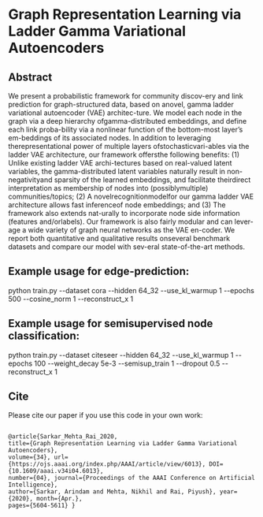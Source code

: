 # Graph Representation Learning via Ladder Gamma Variational Autoencoders

## Abstract
We present a probabilistic framework for community discov-ery and link prediction for graph-structured data, based on anovel, gamma ladder variational autoencoder (VAE) architec-ture. We model each node in the graph via a deep hierarchy ofgamma-distributed embeddings, and define each link proba-bility via a nonlinear function of the bottom-most layer’s em-beddings of its associated nodes. In addition to leveraging therepresentational power of multiple layers ofstochasticvari-ables via the ladder VAE architecture, our framework offersthe following benefits: (1) Unlike existing ladder VAE archi-tectures  based  on  real-valued  latent  variables,  the  gamma-distributed latent variables naturally result in non-negativityand sparsity of the learned embeddings, and facilitate theirdirect interpretation as membership of nodes into (possiblymultiple) communities/topics; (2) A novelrecognitionmodelfor our gamma ladder VAE architecture allows fast inferenceof node embeddings; and (3) The framework also extends nat-urally to incorporate node side information (features and/orlabels). Our framework is also fairly modular and can lever-age a wide variety of graph neural networks as the VAE en-coder. We report both quantitative and qualitative results onseveral benchmark datasets and compare our model with sev-eral state-of-the-art methods.

## Example usage for edge-prediction:
python train.py --dataset cora --hidden 64_32 --use_kl_warmup 1 --epochs 500 --cosine_norm 1 --reconstruct_x 1

## Example usage for semisupervised node classification:
python train.py --dataset citeseer --hidden 64_32 --use_kl_warmup 1 --epochs 100  --weight_decay 5e-3 --semisup_train 1 --dropout 0.5 --reconstruct_x 1

## Cite

Please cite our paper if you use this code in your own work:

```

@article{Sarkar_Mehta_Rai_2020, 
title={Graph Representation Learning via Ladder Gamma Variational Autoencoders}, 
volume={34}, url={https://ojs.aaai.org/index.php/AAAI/article/view/6013}, DOI={10.1609/aaai.v34i04.6013}, 
number={04}, journal={Proceedings of the AAAI Conference on Artificial Intelligence}, 
author={Sarkar, Arindam and Mehta, Nikhil and Rai, Piyush}, year={2020}, month={Apr.}, 
pages={5604-5611} }

```
